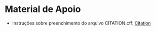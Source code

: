 # Material de Apoio

- Instruções sobre preenchimento do arquivo CITATION.cff: [Citation](citation.md)
